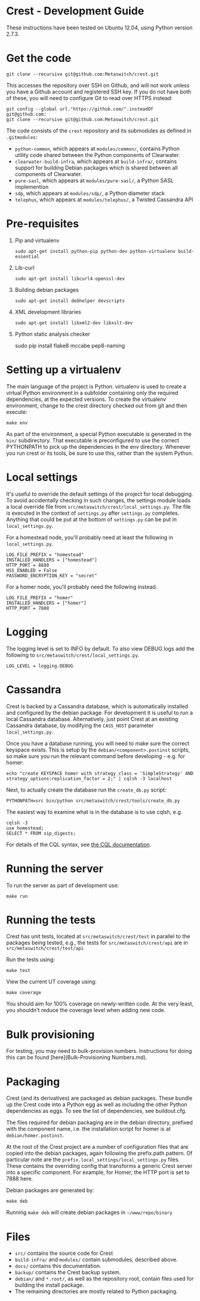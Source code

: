Crest - Development Guide
===========

These instructions have been tested on Ubuntu 12.04, using Python version 2.7.3.

Get the code
============

    git clone --recursive git@github.com:Metaswitch/crest.git

This accesses the repository over SSH on Github, and will not work unless you have a Github account and registered SSH key. If you do not have both of these, you will need to configure Git to read over HTTPS instead:

    git config --global url."https://github.com/".insteadOf git@github.com:
    git clone --recursive git@github.com:Metaswitch/crest.git

The code consists of the `crest` repository and its submodules as
defined in `.gitmodules`:

* `python-common`, which appears at `modules/common/`, contains Python utility
  code shared between the Python components of Clearwater.
* `clearwater-build-infra`, which appears at `build-infra/`, contains
  support for building Debian packages which is shared between all
  components of Clearwater.
* `pure-sasl`, which appears at `modules/pure-sasl/`, a Python SASL implemention
* `sdp`, which appears at `modules/sdp/`, a Python diameter stack
* `telephus`, which appears at `modules/telephus/`, a Twisted Cassandra API

Pre-requisites
==============
1. Pip and virtualenv

    ```
    sudo apt-get install python-pip python-dev python-virtualenv build-essential
    ```

2. Lib-curl

    ```
    sudo apt-get install libcurl4-openssl-dev
    ```

3. Building debian packages

    ```
    sudo apt-get install debhelper devscripts
    ```

4. XML development libraries

    ```
    sudo apt-get install libxml2-dev libxslt-dev
    ```

5. Python static analysis checker

    sudo pip install flake8 mccabe pep8-naming

Setting up a virtualenv
=======================

The main language of the project is Python. virtualenv is used to create a
virtual Python environment in a subfolder containing only the required
dependencies, at the expected versions. To create the virtualenv environment,
change to the crest directory checked out from git and then execute:

    make env

As part of the environment, a special Python executable is generated in the
`bin/` subdirectory.  That executable is preconfigured to use the correct
PYTHONPATH to pick up the dependencies in the env directory. Whenever you run
crest or its tools, be sure to use this, rather than the system Python.

Local settings
==============

It's useful to override the default settings of the project for local debugging.
To avoid accidentally checking in such changes, the settings module loads a local
override file from `src/metaswitch/crest/local_settings.py`.  The file is
executed in the context of `settings.py` after `settings.py` completes.  Anything
that could be put at the bottom of `settings.py` can be put in `local_settings.py`.

For a homestead node, you'll probably need at least the following in `local_settings.py`.

    LOG_FILE_PREFIX = "homestead"
    INSTALLED_HANDLERS = ["homestead"]
    HTTP_PORT = 8888
    HSS_ENABLED = False
    PASSWORD_ENCRYPTION_KEY = "secret"

For a homer node, you'll probably need the following instead.

    LOG_FILE_PREFIX = "homer"
    INSTALLED_HANDLERS = ["homer"]
    HTTP_PORT = 7888

Logging
=======

The logging level is set to INFO by default. To also view DEBUG logs add the
following to `src/metaswitch/crest/local_settings.py`.

    LOG_LEVEL = logging.DEBUG


Cassandra
=========

Crest is backed by a Cassandra database, which is automatically installed and configured
by the debian package. For development it is useful to run a local Cassandra database.
Alternatively, just point Crest at an existing Cassandra database, by modifying the
`CASS_HOST` parameter `local_settings.py`.

Once you have a database running, you will need to make sure the correct keyspace exists.
This is setup by the `debian/<component>.postinst` scripts, so make sure you run the relevant
command before developing - e.g. for homer:

    echo "create KEYSPACE homer with strategy_class = 'SimpleStrategy' AND strategy_options:replication_factor = 2;" | cqlsh -3 localhost

Next, to actually create the database run the `create_db.py` script:

    PYTHONPATH=src bin/python src/metaswitch/crest/tools/create_db.py

The easiest way to examine what is in the database is to use cqlsh, e.g.

    cqlsh -3
    use homestead;
    SELECT * FROM sip_digests;

For details of the CQL syntax, see [the CQL documentation](http://cassandra.apache.org/doc/cql3/CQL.html).

Running the server
==================

To run the server as part of development use:

    make run

Running the tests
=================

Crest has unit tests, located at `src/metaswitch/crest/test` in parallel to the packages
being tested, e.g., the tests for `src/metaswitch/crest/api` are in `src/metaswitch/crest/test/api`

Run the tests using:

    make test

View the current UT coverage using:

    make coverage

You should aim for 100% coverage on newly-written code. At the very
least, you shouldn't reduce the coverage level when adding new code.

Bulk provisioning
=================

For testing, you may need to bulk-provision numbers. Instructions for doing this
can be found [here](Bulk-Provisioning Numbers.md).

Packaging
=========

Crest (and its derivatives) are packaged as debian packages. These bundle up the Crest
code into a Python egg as well as including the other Python dependencies as eggs. To see
the list of dependencies, see buildout.cfg.

The files required for debian packaging are in the debian directory, prefixed with the component
name, i.e. the installation script for homer is at `debian/homer.postinst`.

At the root of the Crest project are a number of configuration files that are copied into
the debian packages, again following the prefix.path pattern. Of particular note are the
`prefix.local_settings/local_settings.py` files. These contains the overriding config
that transforms a generic Crest server into a specific component. For example, for Homer,
the HTTP port is set to 7888 here.

Debian packages are generated by:

    make deb

Running `make deb` will create debian packages in `~/www/repo/binary`

Files
=====

* `src/` contains the source code for Crest
* `build-infra/` and `modules/` contain submodules, described above.
* `docs/` contains this documentation.
* `backup/` contains the Crest backup system.
* `debian/` and `*.root/`, as well as the repository root, contain files
  used for building the install package.
* The remaining directories are mostly related to Python packaging.

